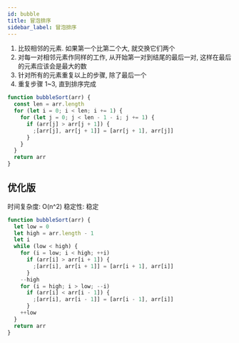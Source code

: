 ```yaml
---
id: bubble
title: 冒泡排序
sidebar_label: 冒泡排序
---
```


1. 比较相邻的元素. 如果第一个比第二个大, 就交换它们两个
2. 对每一对相邻元素作同样的工作, 从开始第一对到结尾的最后一对, 这样在最后的元素应该会是最大的数
3. 针对所有的元素重复以上的步骤, 除了最后一个
4. 重复步骤 1~3, 直到排序完成

```js
function bubbleSort(arr) {
  const len = arr.length
  for (let i = 0; i < len; i += 1) {
    for (let j = 0; j < len - 1 - i; j += 1) {
      if (arr[j] > arr[j + 1]) {
        ;[arr[j], arr[j + 1]] = [arr[j + 1], arr[j]]
      }
    }
  }
  return arr
}
```

## 优化版

时间复杂度: O(n^2)
稳定性: 稳定

```js
function bubbleSort(arr) {
  let low = 0
  let high = arr.length - 1
  let i
  while (low < high) {
    for (i = low; i < high; ++i)
      if (arr[i] > arr[i + 1]) {
        ;[arr[i], arr[i + 1]] = [arr[i + 1], arr[i]]
      }
    --high
    for (i = high; i > low; --i)
      if (arr[i] < arr[i - 1]) {
        ;[arr[i], arr[i - 1]] = [arr[i - 1], arr[i]]
      }
    ++low
  }
  return arr
}
```
